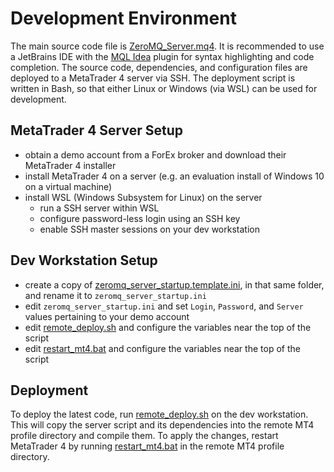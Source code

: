 # Development Environment
The main source code file is [ZeroMQ_Server.mq4](../metatrader4/MQL4/Scripts/ZeroMQ_Server.mq4).
It is recommended to use a JetBrains IDE with the [MQL Idea](https://plugins.jetbrains.com/plugin/9291-mql-idea) plugin for syntax highlighting and code completion.
The source code, dependencies, and configuration files are deployed to a MetaTrader 4 server via SSH.
The deployment script is written in Bash, so that either Linux or Windows (via WSL) can be used for development. 

## MetaTrader 4 Server Setup
 - obtain a demo account from a ForEx broker and download their MetaTrader 4 installer
 - install MetaTrader 4 on a server (e.g. an evaluation install of Windows 10 on a virtual machine)
 - install WSL (Windows Subsystem for Linux) on the server
   - run a SSH server within WSL
   - configure password-less login using an SSH key
   - enable SSH master sessions on your dev workstation

## Dev Workstation Setup
 - create a copy of [zeromq_server_startup.template.ini](../metatrader4/config/zeromq_server_startup.template.ini), in that same folder, and rename it to `zeromq_server_startup.ini`
 - edit `zeromq_server_startup.ini` and set `Login`, `Password`, and `Server` values pertaining to your demo account
 - edit [remote_deploy.sh](../remote_deploy.sh) and configure the variables near the top of the script
 - edit [restart_mt4.bat](../metatrader4/restart_mt4.bat) and configure the variables near the top of the script

## Deployment
To deploy the latest code, run [remote_deploy.sh](../remote_deploy.sh) on the dev workstation.
This will copy the server script and its dependencies into the remote MT4 profile directory and compile them.
To apply the changes, restart MetaTrader 4 by running [restart_mt4.bat](../metatrader4/restart_mt4.bat) in the remote MT4 profile directory.
